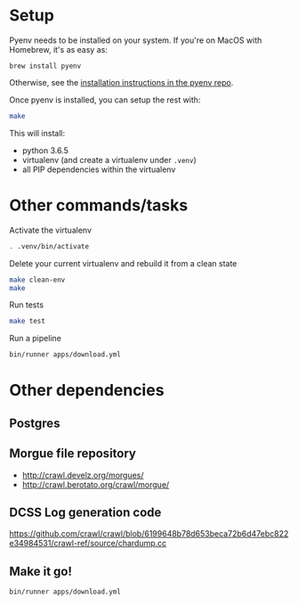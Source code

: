 # Setup

Pyenv needs to be installed on your system.  If you're on MacOS with Homebrew, it's as easy as:

```
brew install pyenv
```

Otherwise, see the [installation instructions in the pyenv repo](https://github.com/pyenv/pyenv#installation).

Once pyenv is installed, you can setup the rest with:

```bash
make
```

This will install:
- python 3.6.5
- virtualenv (and create a virtualenv under `.venv`)
- all PIP dependencies within the virtualenv

# Other commands/tasks

Activate the virtualenv

```bash
. .venv/bin/activate
```

Delete your current virtualenv and rebuild it from a clean state

```bash
make clean-env
make
```

Run tests

```bash
make test
```

Run a pipeline
```bash
bin/runner apps/download.yml
```

# Other dependencies

## Postgres

## Morgue file repository

- http://crawl.develz.org/morgues/
- http://crawl.berotato.org/crawl/morgue/

## DCSS Log generation code

https://github.com/crawl/crawl/blob/6199648b78d653beca72b6d47ebc822e34984531/crawl-ref/source/chardump.cc

## Make it go!

`bin/runner apps/download.yml`
